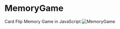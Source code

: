 # MemoryGame
Card Flip Memory Game in JavaScript
![MemoryGame](https://user-images.githubusercontent.com/105485297/171128071-b1efc374-9da9-44bc-8b57-20990a5cc00d.png)
